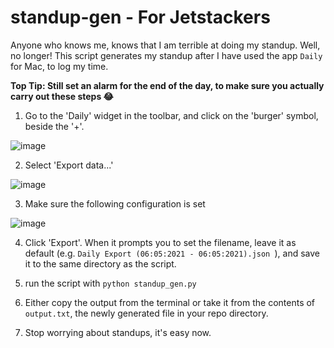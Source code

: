 # standup-gen - For Jetstackers
Anyone who knows me, knows that I am terrible at doing my standup. Well, no longer! This script generates my standup after I have used the app `Daily` for Mac, to log my time.

**Top Tip: Still set an alarm for the end of the day, to make sure you actually carry out these steps 😂**

1. Go to the 'Daily' widget in the toolbar, and click on the 'burger' symbol, beside the '+'.

![image](https://user-images.githubusercontent.com/28873201/117348528-31e5a280-aea2-11eb-9842-2d9fd0025999.png)

2. Select 'Export data...'
 
![image](https://user-images.githubusercontent.com/28873201/117348625-55a8e880-aea2-11eb-967e-fac1dbc08fb0.png)

3. Make sure the following configuration is set

![image](https://user-images.githubusercontent.com/28873201/117348753-7c671f00-aea2-11eb-82f0-cbe018c902b5.png)

4. Click 'Export'. When it prompts you to set the filename, leave it as default (e.g. `Daily Export (06:05:2021 - 06:05:2021).json `), and save it to the same directory as the script.

5. run the script with `python standup_gen.py`

6. Either copy the output from the terminal or take it from the contents of `output.txt`, the newly generated file in your repo directory.

7. Stop worrying about standups, it's easy now.
